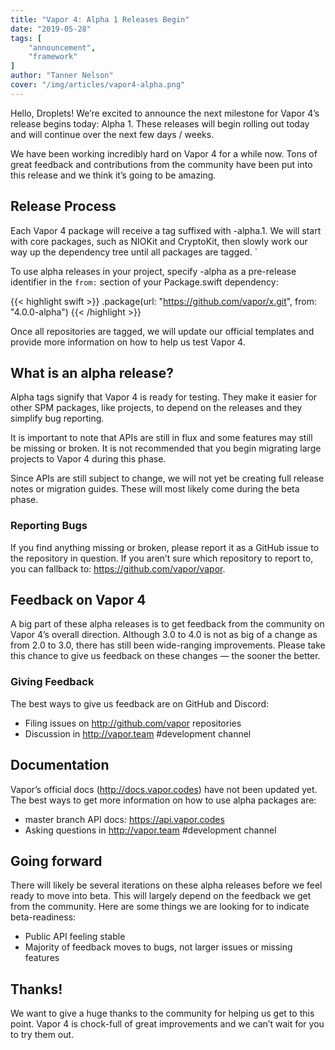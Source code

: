 ```yaml
---
title: "Vapor 4: Alpha 1 Releases Begin"
date: "2019-05-28"
tags: [
    "announcement",
    "framework"
]
author: "Tanner Nelson"
cover: "/img/articles/vapor4-alpha.png"
---
```


Hello, Droplets! We’re excited to announce the next milestone for Vapor 4’s release begins today: Alpha 1. These releases will begin rolling out today and will continue over the next few days / weeks.

We have been working incredibly hard on Vapor 4 for a while now. Tons of great feedback and contributions from the community have been put into this release and we think it’s going to be amazing.

## Release Process

Each Vapor 4 package will receive a tag suffixed with -alpha.1. We will start with core packages, such as NIOKit and CryptoKit, then slowly work our way up the dependency tree until all packages are tagged. `

To use alpha releases in your project, specify -alpha as a pre-release identifier in the `from:` section of your Package.swift dependency:

{{< highlight swift >}}
.package(url: "https://github.com/vapor/x.git", from: "4.0.0-alpha")
{{< /highlight >}}

Once all repositories are tagged, we will update our official templates and provide more information on how to help us test Vapor 4.

## What is an alpha release?

Alpha tags signify that Vapor 4 is ready for testing. They make it easier for other SPM packages, like projects, to depend on the releases and they simplify bug reporting.

It is important to note that APIs are still in flux and some features may still be missing or broken. It is not recommended that you begin migrating large projects to Vapor 4 during this phase.

Since APIs are still subject to change, we will not yet be creating full release notes or migration guides. These will most likely come during the beta phase.

### Reporting Bugs

If you find anything missing or broken, please report it as a GitHub issue to the repository in question. If you aren’t sure which repository to report to, you can fallback to: <a href="https://github.com/vapor/vapor" target="_BLANK">https://github.com/vapor/vapor</a>.

## Feedback on Vapor 4

A big part of these alpha releases is to get feedback from the community on Vapor 4’s overall direction. Although 3.0 to 4.0 is not as big of a change as from 2.0 to 3.0, there has still been wide-ranging improvements. Please take this chance to give us feedback on these changes — the sooner the better.

### Giving Feedback

The best ways to give us feedback are on GitHub and Discord:

* Filing issues on <a href="http://github.com/vapor" target="_BLANK">http://github.com/vapor</a> repositories
* Discussion in <a href="http://vapor.team" target="_BLANK">http://vapor.team</a> #development channel

## Documentation

Vapor’s official docs (http://docs.vapor.codes) have not been updated yet. The best ways to get more information on how to use alpha packages are:

* master branch API docs: <a href="https://api.vapor.codes" target="_BLANK">https://api.vapor.codes</a>
* Asking questions in <a href="http://vapor.team" target="_BLANK">http://vapor.team</a> #development channel

## Going forward

There will likely be several iterations on these alpha releases before we feel ready to move into beta. This will largely depend on the feedback we get from the community. Here are some things we are looking for to indicate beta-readiness:

* Public API feeling stable
* Majority of feedback moves to bugs, not larger issues or missing features

## Thanks!

We want to give a huge thanks to the community for helping us get to this point. Vapor 4 is chock-full of great improvements and we can’t wait for you to try them out.
